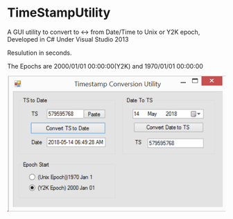 # TimeStampUtility

A GUI utility to convert to <-> from Date/Time to Unix or Y2K epoch, Developed in C# Under Visual Studio 2013

Resulution in seconds.

The Epochs are 2000/01/01 00:00:00(Y2K)  and 1970/01/01 00:00:00

![Screenshot](https://github.com/TrevorHeyl/TimeStampUtility/blob/master/TSutility/TSutility/Form.png)



